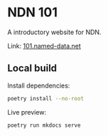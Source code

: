 # NDN 101

A introductory website for NDN.

Link: [101.named-data.net](https://101.named-data.net/)

## Local build

Install dependencies:
```bash
poetry install --no-root
```

Live preview:
```bash
poetry run mkdocs serve
```
